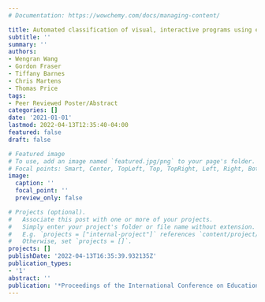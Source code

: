 ```yaml
---
# Documentation: https://wowchemy.com/docs/managing-content/

title: Automated classification of visual, interactive programs using execution traces
subtitle: ''
summary: ''
authors:
- Wengran Wang
- Gordon Fraser
- Tiffany Barnes
- Chris Martens
- Thomas Price
tags:
- Peer Reviewed Poster/Abstract
categories: []
date: '2021-01-01'
lastmod: 2022-04-13T12:35:40-04:00
featured: false
draft: false

# Featured image
# To use, add an image named `featured.jpg/png` to your page's folder.
# Focal points: Smart, Center, TopLeft, Top, TopRight, Left, Right, BottomLeft, Bottom, BottomRight.
image:
  caption: ''
  focal_point: ''
  preview_only: false

# Projects (optional).
#   Associate this post with one or more of your projects.
#   Simply enter your project's folder or file name without extension.
#   E.g. `projects = ["internal-project"]` references `content/project/deep-learning/index.md`.
#   Otherwise, set `projects = []`.
projects: []
publishDate: '2022-04-13T16:35:39.932135Z'
publication_types:
- '1'
abstract: ''
publication: '*Proceedings of the International Conference on Educational Data Mining*'
---
```

